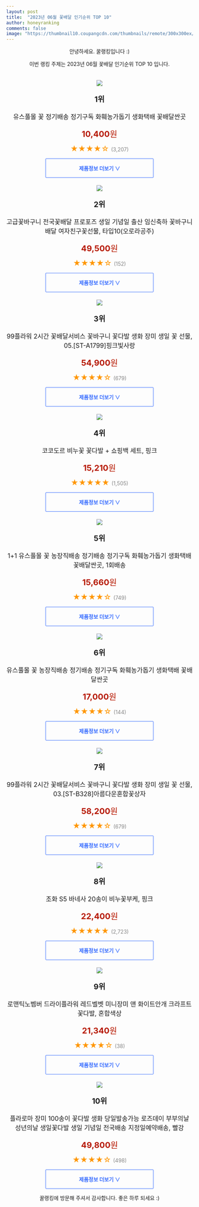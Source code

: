 ```yaml
---
layout: post
title:  "2023년 06월 꽃배달 인기순위 TOP 10"
author: honeyranking
comments: false
image: "https://thumbnail10.coupangcdn.com/thumbnails/remote/300x300ex/image/vendor_inventory/1e71/95567f2408172b7a5d8a439391dc3a754001dc7d58de8642afc7e400e43a.jpg"
---
```

<p style="text-align: center;">안녕하세요. 꿀랭킹입니다 :)</p>
<p style="text-align: center;">이번 랭킹 주제는 2023년 06월 꽃배달 인기순위 TOP 10 입니다.</p><center><img src="https://thumbnail10.coupangcdn.com/thumbnails/remote/300x300ex/image/vendor_inventory/1e71/95567f2408172b7a5d8a439391dc3a754001dc7d58de8642afc7e400e43a.jpg" style="margin-top:20px" /></center><p style="text-align: center; font-size: 20px"><b>1위</b></p><p style="text-align: center; font-size: 17px">유스풀몰 꽃 정기배송 정기구독 화훼농가돕기 생화택배 꽃배달싼곳</p><p style="text-align: center;"><span style="color: #b61800; font-size: 22px;"><b>10,400</b>원</span></p><p style="text-align: center;"><span style="color: #ff9600; font-size: 20px;">★★★★☆ </span><span style="color: #878787;">(3,207)</span></p><center><a href="https://link.coupang.com/a/0TNcf"><div style="font-size: 14px; display: inline-block; padding: 15px 90px; color: #346aff; border-radius: 2px; border: 1px solid #346aff; cursor: pointer;"><b>제품정보 더보기 &or;</b></div></a></center><center><img src="https://thumbnail8.coupangcdn.com/thumbnails/remote/300x300ex/image/vendor_inventory/91cf/1b1314a3685c6b60e83eef25636c2210d4273eeccaed6aa18ebbd682654e.jpg" style="margin-top:20px" /></center><p style="text-align: center; font-size: 20px"><b>2위</b></p><p style="text-align: center; font-size: 17px">고급꽃바구니 전국꽃배달 프로포즈 생일 기념일 출산 임신축하 꽃바구니배달 여자친구꽃선물, 타입10(오로라공주)</p><p style="text-align: center;"><span style="color: #b61800; font-size: 22px;"><b>49,500</b>원</span></p><p style="text-align: center;"><span style="color: #ff9600; font-size: 20px;">★★★★☆ </span><span style="color: #878787;">(152)</span></p><center><a href="https://link.coupang.com/a/0TNcj"><div style="font-size: 14px; display: inline-block; padding: 15px 90px; color: #346aff; border-radius: 2px; border: 1px solid #346aff; cursor: pointer;"><b>제품정보 더보기 &or;</b></div></a></center><center><img src="https://thumbnail9.coupangcdn.com/thumbnails/remote/300x300ex/image/vendor_inventory/38f7/de3de6eb27cc6492c17d05bd0e08a179332960403b03db9f7c54111f0d33.jpg" style="margin-top:20px" /></center><p style="text-align: center; font-size: 20px"><b>3위</b></p><p style="text-align: center; font-size: 17px">99플라워 2시간 꽃배달서비스 꽃바구니 꽃다발 생화 장미 생일 꽃 선물, 05.[ST-A1799]핑크빛사랑</p><p style="text-align: center;"><span style="color: #b61800; font-size: 22px;"><b>54,900</b>원</span></p><p style="text-align: center;"><span style="color: #ff9600; font-size: 20px;">★★★★☆ </span><span style="color: #878787;">(679)</span></p><center><a href="https://link.coupang.com/a/0TNcm"><div style="font-size: 14px; display: inline-block; padding: 15px 90px; color: #346aff; border-radius: 2px; border: 1px solid #346aff; cursor: pointer;"><b>제품정보 더보기 &or;</b></div></a></center><center><img src="https://thumbnail6.coupangcdn.com/thumbnails/remote/300x300ex/image/retail/images/832326299257082-6828fb35-3723-4ba2-941a-6351a0aa2966.jpg" style="margin-top:20px" /></center><p style="text-align: center; font-size: 20px"><b>4위</b></p><p style="text-align: center; font-size: 17px">코코도르 비누꽃 꽃다발 + 쇼핑백 세트, 핑크</p><p style="text-align: center;"><span style="color: #b61800; font-size: 22px;"><b>15,210</b>원</span></p><p style="text-align: center;"><span style="color: #ff9600; font-size: 20px;">★★★★★ </span><span style="color: #878787;">(1,505)</span></p><center><a href="https://link.coupang.com/a/0TNco"><div style="font-size: 14px; display: inline-block; padding: 15px 90px; color: #346aff; border-radius: 2px; border: 1px solid #346aff; cursor: pointer;"><b>제품정보 더보기 &or;</b></div></a></center><center><img src="https://thumbnail6.coupangcdn.com/thumbnails/remote/300x300ex/image/vendor_inventory/09ca/a8fd10acf9c95b8926dec978a56973212a4af526a5a3595435c2b547f58f.jpg" style="margin-top:20px" /></center><p style="text-align: center; font-size: 20px"><b>5위</b></p><p style="text-align: center; font-size: 17px">1+1 유스풀몰 꽃 농장직배송 정기배송 정기구독 화훼농가돕기 생화택배 꽃배달싼곳, 1회배송</p><p style="text-align: center;"><span style="color: #b61800; font-size: 22px;"><b>15,660</b>원</span></p><p style="text-align: center;"><span style="color: #ff9600; font-size: 20px;">★★★★☆ </span><span style="color: #878787;">(749)</span></p><center><a href="https://link.coupang.com/a/0TNcp"><div style="font-size: 14px; display: inline-block; padding: 15px 90px; color: #346aff; border-radius: 2px; border: 1px solid #346aff; cursor: pointer;"><b>제품정보 더보기 &or;</b></div></a></center><center><img src="https://thumbnail8.coupangcdn.com/thumbnails/remote/300x300ex/image/vendor_inventory/27af/1905c0651e76c3636ec64f725fce41d38d79ef62f4008e953c3809e4011a.jpg" style="margin-top:20px" /></center><p style="text-align: center; font-size: 20px"><b>6위</b></p><p style="text-align: center; font-size: 17px">유스풀몰 꽃 농장직배송 정기배송 정기구독 화훼농가돕기 생화택배 꽃배달싼곳</p><p style="text-align: center;"><span style="color: #b61800; font-size: 22px;"><b>17,000</b>원</span></p><p style="text-align: center;"><span style="color: #ff9600; font-size: 20px;">★★★★☆ </span><span style="color: #878787;">(144)</span></p><center><a href="https://link.coupang.com/a/0TNcq"><div style="font-size: 14px; display: inline-block; padding: 15px 90px; color: #346aff; border-radius: 2px; border: 1px solid #346aff; cursor: pointer;"><b>제품정보 더보기 &or;</b></div></a></center><center><img src="https://thumbnail8.coupangcdn.com/thumbnails/remote/300x300ex/image/vendor_inventory/7624/bfaa372a6946891ad10b8a7d405edd4d8e37c203c5f09ef45cd16a19a296.jpg" style="margin-top:20px" /></center><p style="text-align: center; font-size: 20px"><b>7위</b></p><p style="text-align: center; font-size: 17px">99플라워 2시간 꽃배달서비스 꽃바구니 꽃다발 생화 장미 생일 꽃 선물, 03.[ST-B328]아름다운혼합꽃상자</p><p style="text-align: center;"><span style="color: #b61800; font-size: 22px;"><b>58,200</b>원</span></p><p style="text-align: center;"><span style="color: #ff9600; font-size: 20px;">★★★★☆ </span><span style="color: #878787;">(679)</span></p><center><a href="https://link.coupang.com/a/0TNcr"><div style="font-size: 14px; display: inline-block; padding: 15px 90px; color: #346aff; border-radius: 2px; border: 1px solid #346aff; cursor: pointer;"><b>제품정보 더보기 &or;</b></div></a></center><center><img src="https://thumbnail10.coupangcdn.com/thumbnails/remote/300x300ex/image/retail/images/2020/03/24/19/3/28d8572a-07c1-4e01-ae4a-1597359cc783.jpg" style="margin-top:20px" /></center><p style="text-align: center; font-size: 20px"><b>8위</b></p><p style="text-align: center; font-size: 17px">조화 S5 바네사 20송이 비누꽃부케, 핑크</p><p style="text-align: center;"><span style="color: #b61800; font-size: 22px;"><b>22,400</b>원</span></p><p style="text-align: center;"><span style="color: #ff9600; font-size: 20px;">★★★★★ </span><span style="color: #878787;">(2,723)</span></p><center><a href="https://link.coupang.com/a/0TNcs"><div style="font-size: 14px; display: inline-block; padding: 15px 90px; color: #346aff; border-radius: 2px; border: 1px solid #346aff; cursor: pointer;"><b>제품정보 더보기 &or;</b></div></a></center><center><img src="https://thumbnail9.coupangcdn.com/thumbnails/remote/300x300ex/image/rs_quotation_api/a9v2auo7/bec42ff2c2644b7884e0ad362b921384.jpg" style="margin-top:20px" /></center><p style="text-align: center; font-size: 20px"><b>9위</b></p><p style="text-align: center; font-size: 17px">로맨틱노벰버 드라이플라워 레드벨벳 미니장미 앤 화이트안개 크라프트 꽃다발, 혼합색상</p><p style="text-align: center;"><span style="color: #b61800; font-size: 22px;"><b>21,340</b>원</span></p><p style="text-align: center;"><span style="color: #ff9600; font-size: 20px;">★★★★☆ </span><span style="color: #878787;">(38)</span></p><center><a href="https://link.coupang.com/a/0TNct"><div style="font-size: 14px; display: inline-block; padding: 15px 90px; color: #346aff; border-radius: 2px; border: 1px solid #346aff; cursor: pointer;"><b>제품정보 더보기 &or;</b></div></a></center><center><img src="https://thumbnail7.coupangcdn.com/thumbnails/remote/300x300ex/image/vendor_inventory/images/2018/04/01/17/4/9f220484-1f59-43c6-ba1b-f479189de045.jpg" style="margin-top:20px" /></center><p style="text-align: center; font-size: 20px"><b>10위</b></p><p style="text-align: center; font-size: 17px">플라로마 장미 100송이 꽃다발 생화 당일발송가능 로즈데이 부부의날 성년의날 생일꽃다발 생일 기념일 전국배송 지정일예약배송, 빨강</p><p style="text-align: center;"><span style="color: #b61800; font-size: 22px;"><b>49,800</b>원</span></p><p style="text-align: center;"><span style="color: #ff9600; font-size: 20px;">★★★★☆ </span><span style="color: #878787;">(498)</span></p><center><a href="https://link.coupang.com/a/0TNcu"><div style="font-size: 14px; display: inline-block; padding: 15px 90px; color: #346aff; border-radius: 2px; border: 1px solid #346aff; cursor: pointer;"><b>제품정보 더보기 &or;</b></div></a></center><p style="text-align: center;">꿀랭킹에 방문해 주셔서 감사합니다. 좋은 하루 되세요 :)</p>